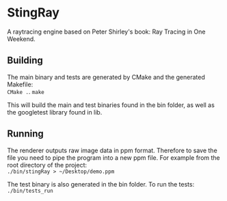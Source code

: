 # StingRay
A raytracing engine based on Peter Shirley's book: Ray Tracing in One Weekend. 

## Building
The main binary and tests are generated by CMake and the generated Makefile:  
`CMake .`. 
`make`

This will build the main and test binaries found in the bin folder, as well as the googletest library found in lib.

## Running
The renderer outputs raw image data in ppm format. Therefore to save the file you need to pipe the program into a new ppm file. For example from the root directory of the project:  
`./bin/stingRay > ~/Desktop/demo.ppm`

The test binary is also generated in the bin folder. To run the tests:  
`./bin/tests_run`




